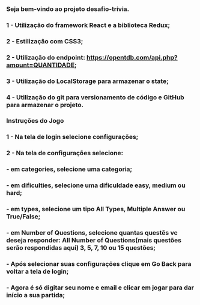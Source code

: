 ### Seja bem-vindo ao projeto desafio-trivia.

### 1 - Utilização do framework React e a biblioteca Redux;
### 2 - Estilização com CSS3;
### 2 - Utilização do endpoint: https://opentdb.com/api.php?amount=QUANTIDADE;
### 3 - Utilização do LocalStorage para armazenar o state;
### 4 - Utilização do git para versionamento de código e GitHub para armazenar o projeto.

### Instruções do Jogo

### 1 - Na tela de login selecione configurações;
### 2 - Na tela de configurações selecione: 
### - em categories, selecione uma categoria; 
### - em dificulties, selecione uma dificuldade easy, medium ou hard; 
### - em types, selecione um tipo All Types, Multiple Answer ou True/False; 
### - em Number of Questions, selecione quantas questẽs vc deseja responder: All Number of Questions(mais questões serão respondidas aqui) 3, 5, 7, 10 ou 15 questões; 
### - Após selecionar suas configurações clique em Go Back para voltar a tela de login; 
### - Agora é só digitar seu nome e email e clicar em jogar para dar início a sua partida; 

